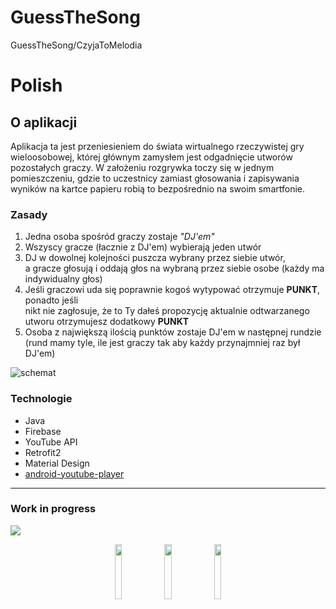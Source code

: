 # GuessTheSong
GuessTheSong/CzyjaToMelodia




<h1>Polish</h1>

<section><h2>O aplikacji</h2> Aplikacja ta jest przeniesieniem do świata wirtualnego rzeczywistej gry wieloosobowej, której głównym zamysłem jest odgadnięcie utworów pozostałych graczy. W założeniu rozgrywka toczy się w jednym pomieszczeniu, gdzie to uczestnicy zamiast głosowania i zapisywania wyników na kartce papieru robią to bezpośrednio na swoim smartfonie.



<h3>Zasady</h3>
<ol>
<li>Jedna osoba spośród graczy zostaje <i>"DJ'em"</i></li>
<li>Wszyscy gracze (łacznie z DJ'em) wybierają jeden utwór</li>
<li>DJ w dowolnej kolejności puszcza wybrany przez siebie utwór,<br>
a gracze głosują i oddają głos na wybraną przez siebie osobe (każdy ma indywidualny głos) 
</li>
<li>Jeśli graczowi uda się poprawnie kogoś wytypować otrzymuje <b>PUNKT</b>, ponadto jeśli <br>
nikt nie zagłosuje, że to Ty dałeś propozycję aktualnie odtwarzanego utworu otrzymujesz dodatkowy <b>PUNKT</b> </li>
<li>Osoba z największą ilością punktów zostaje DJ'em w następnej rundzie<br> (rund mamy tyle, ile jest graczy tak aby każdy przynajmniej raz był DJ'em)</li>
</ol>


![schemat](https://github.com/AdamJou/GuessTheSong/assets/101346105/e5f33271-9957-470f-8e78-b8d00fa8a8cc)



<h3>Technologie</h3>

<ul>
<li>Java</li>
<li>Firebase</li>
<li>YouTube API</li>
<li>Retrofit2</li>
<li>Material Design</li>
<li><a href="https://github.com/PierfrancescoSoffritti/android-youtube-player">android-youtube-player</a></li>

</ul>






</section>

<hr>

### Work in progress

![](https://geps.dev/progress/99?dangerColor=800000&warningColor=ff9900&successColor=006600)




<div align="center">
  
<img src="https://github.com/AdamJou/GuessTheSong/assets/101346105/d642e39e-ed76-43fb-87bc-16780126b202" width="15%"></img> <img src="https://github.com/AdamJou/GuessTheSong/assets/101346105/149c667e-fa46-4b78-ac78-8c303378b757" width="15%"></img> <img src="https://github.com/AdamJou/GuessTheSong/assets/101346105/19626d92-abe0-4c9e-bbb3-5e2ab2434111" width="15%"></img>

</div>


